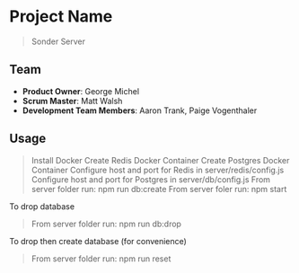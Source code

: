 # Project Name

> Sonder Server

## Team

  - __Product Owner__: George Michel
  - __Scrum Master__: Matt Walsh
  - __Development Team Members__: Aaron Trank, Paige Vogenthaler

## Usage

> Install Docker
> Create Redis Docker Container
> Create Postgres Docker Container
> Configure host and port for Redis in server/redis/config.js
> Configure host and port for Postgres in server/db/config.js
> From server folder run: npm run db:create
> From server foler run: npm start

To drop database
> From server folder run: npm run db:drop

To drop then create database (for convenience)
> From server folder run: npm run reset
